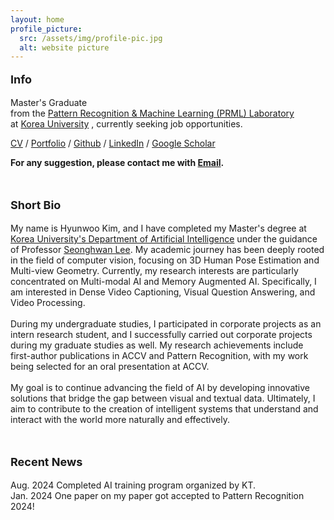 ```yaml
---
layout: home
profile_picture:
  src: /assets/img/profile-pic.jpg
  alt: website picture
---
```

<p style="font-size: 18px;">
  <strong>Info</strong><br>
</p>
<p>

   Master's Graduate <br>from the <a href="http://pr.korea.ac.kr/" target="_blank">Pattern Recognition & Machine Learning (PRML) Laboratory</a><br>at <a href="https://www.korea.ac.kr/">Korea University</a> , currently seeking job opportunities.
</p> 
<p>
  <a href="/assets/pdf/CV_HyunWoo.pdf" target="_blank">CV</a> / <a href="/assets/pdf/portfolio.pdf" target="_blank">Portfolio</a> / <a href="https://github.com/khw11044" target="_blank">Github</a> / <a href="https://www.linkedin.com/in/hyunwoo-kim-35a441205/" target="_blank">LinkedIn</a> / <a href="https://scholar.google.co.kr/citations?user=FhdyFDMAAAAJ&hl=ko&authuser=1" target="_blank">Google Scholar</a><br>
</p>
<p>
  <strong>For any suggestion, please contact me with <a href="mailto:khw11044@gmail.com">Email</a>.</strong><br>
</p>
<br>
<p style="font-size: 18px;">
  <strong>Short Bio</strong><br>
</p>
<p>
  My name is Hyunwoo Kim, and I have completed my Master's degree at <a href="http://xai.korea.ac.kr/" target="_blank">Korea University's Department of Artificial Intelligence</a> under the guidance of Professor <a href="https://research.com/u/seong-whan-lee" target="_blank">Seonghwan Lee</a>. My academic journey has been deeply rooted in the field of computer vision, focusing on 3D Human Pose Estimation and Multi-view Geometry. Currently, my research interests are particularly concentrated on Multi-modal AI and Memory Augmented AI. Specifically, I am interested in Dense Video Captioning, Visual Question Answering, and Video Processing.
  <br><br>
  During my undergraduate studies, I participated in corporate projects as an intern research student, and I successfully carried out corporate projects during my graduate studies as well. My research achievements include first-author publications in ACCV and Pattern Recognition, with my work being selected for an oral presentation at ACCV.
  <br><br>
  My goal is to continue advancing the field of AI by developing innovative solutions that bridge the gap between visual and textual data. Ultimately, I aim to contribute to the creation of intelligent systems that understand and interact with the world more naturally and effectively.
</p>
<br>
<p style="font-size: 18px;">
  <strong>Recent News</strong><br>
</p>
<p>
Aug. 2024 Completed AI training program organized by KT.<br>
Jan. 2024 One paper on my paper got accepted to Pattern Recognition 2024!<br>
<p>